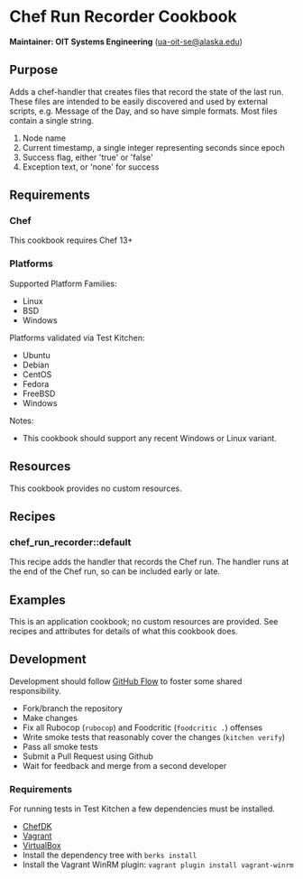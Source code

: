 # Chef Run Recorder Cookbook

__Maintainer: OIT Systems Engineering__ (<ua-oit-se@alaska.edu>)

## Purpose

Adds a chef-handler that creates files that record the state of the last run.
These files are intended to be easily discovered and used by external scripts, e.g. Message of the Day, and so have simple formats.
Most files contain a single string.

1. Node name
1. Current timestamp, a single integer representing seconds since epoch
1. Success flag, either 'true' or 'false'
1. Exception text, or 'none' for success

## Requirements

### Chef

This cookbook requires Chef 13+

### Platforms

Supported Platform Families:

* Linux
* BSD
* Windows

Platforms validated via Test Kitchen:

* Ubuntu
* Debian
* CentOS
* Fedora
* FreeBSD
* Windows

Notes:

* This cookbook should support any recent Windows or Linux variant.

## Resources

This cookbook provides no custom resources.

## Recipes

### chef_run_recorder::default

This recipe adds the handler that records the Chef run.  The handler runs at the end of the Chef run, so can be included early or late.

## Examples

This is an application cookbook; no custom resources are provided.  See recipes and attributes for details of what this cookbook does.

## Development

Development should follow [GitHub Flow](https://guides.github.com/introduction/flow/) to foster some shared responsibility.

* Fork/branch the repository
* Make changes
* Fix all Rubocop (`rubocop`) and Foodcritic (`foodcritic .`) offenses
* Write smoke tests that reasonably cover the changes (`kitchen verify`)
* Pass all smoke tests
* Submit a Pull Request using Github
* Wait for feedback and merge from a second developer

### Requirements

For running tests in Test Kitchen a few dependencies must be installed.

* [ChefDK](https://downloads.chef.io/chef-dk/)
* [Vagrant](https://www.vagrantup.com/)
* [VirtualBox](https://www.virtualbox.org/wiki/Downloads)
* Install the dependency tree with `berks install`
* Install the Vagrant WinRM plugin:  `vagrant plugin install vagrant-winrm`
